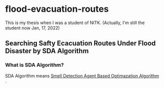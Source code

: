 # flood-evacuation-routes

This is my thesis when I was a student of NITK.
(Actually, I'm still the student now Jan, 17, 2022)

## Searching Safty Ecacuation Routes Under Flood Disaster by SDA Algorithm

### What is SDA Algorithm?
SDA Algorithm means [Smell Detection Agent Based Optimazation Algorithm](https://link.springer.com/article/10.1007/s40031-014-0182-0) .


